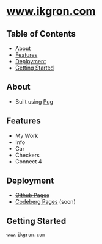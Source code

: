 # www.ikgron.com


## Table of Contents
- [About](#about)
- [Features](#features)
- [Deployment](#deployment)
- [Getting Started](#getting-started)


## About

- Built using [Pug](https://pugjs.org/api/getting-started.html)

## Features

- My Work
- Info
- Car
- Checkers
- Connect 4

## Deployment

- ~~[Github Pages](https://pages.github.com/)~~
- [Codeberg Pages](https://docs.codeberg.org/codeberg-pages/) (soon)

## Getting Started


```bash
www.ikgron.com
